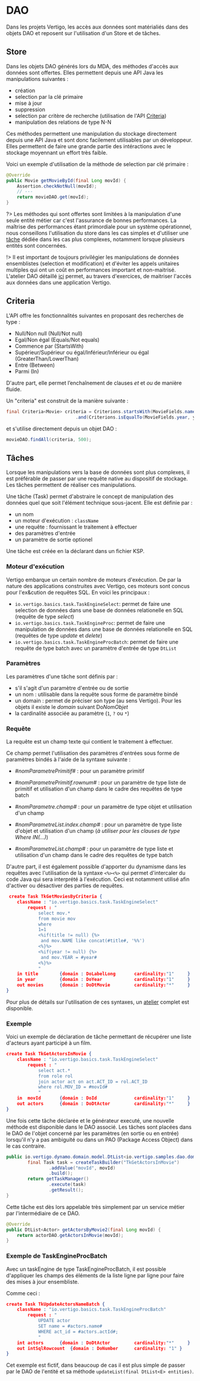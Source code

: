 # DAO

Dans les projets Vertigo, les accès aux données sont matérialiés dans des objets DAO et reposent sur l'utilisation d'un Store et de tâches.

## Store

Dans les objets DAO générés lors du MDA, des méthodes d'accès aux données sont offertes. Elles permettent depuis une API Java les manipulations suivantes :

- création
- selection par la clé primaire
- mise à jour
- suppression
- selection par critère de recherche (utilisation de l'API [Criteria](#criteria))
- manipulation des relations de type N-N

Ces méthodes permettent une manipulation du stockage directement depuis une API Java et sont donc facilement utilisables par un développeur. Elles permettent de faire une grande partie des intéractions avec le stockage moyennant un effort très faible.

Voici un exemple d'utilisation de la méthode de selection par clé primaire :

```java
@Override
public Movie getMovieById(final Long movId) {
	Assertion.checkNotNull(movId);
	// ---
	return movieDAO.get(movId);
}
```


?> Les méthodes qui sont offertes sont limitées à la manipulation d'une seule entité métier car c'est l'assurance de bonnes performances. La maîtrise des performances étant primordiale pour un système opérationnel, nous conseillons l'utilisation du store dans les cas simples et d'utiliser une [tâche](#tâches) dédiée dans les cas plus complexes, notamment lorsque plusieurs entités sont concernées.

!> Il est important de toujours privilégier les manipulations de données ensemblistes (selection et modification) et d'éviter les appels unitaires multiples qui ont un coût en performances important et non-maitrisé. L'atelier DAO détaillé [ici](/guide/samples_dao) permet, au travers d'exercices, de maitriser l'accès aux données dans une application Vertigo.


## Criteria

L'API offre les fonctionnalités suivantes en proposant des recherches de type :

- Null/Non null (Null/Not null)
- Egal/Non égal (Equals/Not equals)
- Commence par (StartsWith)
- Supérieur/Supérieur ou égal/Inférieur/Inférieur ou égal (GreaterThan/LowerThan)
- Entre (Between)
- Parmi (In)

D'autre part, elle permet l’enchaînement de clauses *et* et *ou* de manière fluide.

Un "criteria" est construit de la manière suivante :

```java
final Criteria<Movie> criteria = Criterions.startsWith(MovieFields.name, title)
						  .and(Criterions.isEqualTo(MovieFields.year, year));
```

et s'utilise directement depuis un objet DAO :

```java
movieDAO.findAll(criteria, 500);
```


## Tâches

Lorsque les manipulations vers la base de données sont plus complexes, il est préférable de passer par une requête native au dispositif de stockage. Les tâches permettent de réaliser ces manipulations.

Une tâche (Task) permet d'abstraire le concept de manipulation des données quel que soit l'élément technique sous-jacent. Elle est définie par :

- un nom
- un moteur d'exécution :  `className`
- une requête : fournissant le traitement à effectuer
- des paramètres d'entrée
- un paramètre de sortie optionel

Une tâche est créée en la déclarant dans un fichier KSP.

### Moteur d'exécution

Vertigo embarque un certain nombre de moteurs d'exécution. De par la nature des applications construites avec Vertigo, ces moteurs sont concus pour l'ex&cution de requêtes SQL. En voici les principaux :

- `io.vertigo.basics.task.TaskEngineSelect`: permet de faire une selection de données dans une base de données relationelle en SQL (requête de type *select*)
- `io.vertigo.basics.task.TaskEngineProc`: permet de faire une manipulation de données dans une base de données relationelle en SQL (requêtes de type *update* et *delete*)
- `io.vertigo.basics.task.TaskEngineProcBatch`: permet de faire une requête de type batch avec un paramètre d'entrée de type `DtList`


### Paramètres

Les paramètres d'une tâche sont définis par :

- s'il s'agit d'un paramètre d'entrée ou de sortie
- un nom : utilisable dans la requête sous forme de paramètre bindé
- un domain : permet de préciser son type (au sens Vertigo). Pour les objets il existe le *domain* suivant Do*NomObjet*
- la cardinalité associée au paramètre (`1`, `?` ou `*`)

### Requête

La requête est un champ texte qui contient le traitement à effectuer.

Ce champ permet l'utilisation des paramètres d'entrées sous forme de paramètres bindés à l'aide de la syntaxe suivante : 

- *#nomParametrePrimitif#* : pour un paramètre primitif
- *#nomParametrePrimitif.rownum#* : pour un paramètre de type liste de primitif et utilisation d'un champ dans le cadre des requêtes de type batch 

- *#nomParametre.champ#* : pour un paramètre de type objet et utilisation d'un champ
- *#nomParametreList.index.champ#* : pour un paramètre de type liste d'objet et utilisation d'un champ (*à utiliser pour les clauses de type Where IN(...)*)
- *#nomParametreList.champ#* : pour un paramètre de type liste et utilisation d'un champ dans le cadre des requêtes de type batch 

D'autre part, il est également possible d'apporter du dynamisme dans les requêtes avec l'utilisation de la syntaxe `<%><%>` qui permet d'intercaler du code Java qui sera interprété à l'exécution. Ceci est notamment utilisé afin d'activer ou désactiver des parties de requêtes.

```json
 create Task TkGetMoviesByCriteria {
    className : "io.vertigo.basics.task.TaskEngineSelect"
        request : "
        	select mov.*
        	from movie mov
        	where 
        	1=1
        	<%if(title != null) {%>
        	 and mov.NAME like concat(#title#, '%%')
        	<%}%>
        	<%if(year != null) {%>
        	 and mov.YEAR = #year#
        	<%}%>
			"
	in title	 	{domain : DoLabelLong 		cardinality:"1" 	}
	in year	 		{domain : DoYear 			cardinality:"1" 	}
	out movies		{domain : DoDtMovie	 		cardinality:"*" 	}
}
```

Pour plus de détails sur l'utilisation de ces syntaxes, un [atelier](/guide/samples_dao) complet est disponible.

### Exemple

Voici un exemple de déclaration de tâche permettant de récupérer une liste d'acteurs ayant participé à un film. 

```json
create Task TkGetActorsInMovie {
    className : "io.vertigo.basics.task.TaskEngineSelect"
        request : "
        	select act.*
        	from role rol
        	join actor act on act.ACT_ID = rol.ACT_ID
        	where rol.MOV_ID = #movId#
			"
	in 	movId		{domain : DoId 				cardinality:"1" 	}
	out actors		{domain : DoDtActor 		cardinality:"*"		}
}

```
Une fois cette tâche déclarée et le générateur executé, une nouvelle méthode est disponible dans le DAO associé. Les tâches sont placées dans le DAO de l'objet concerné par les paramètres (en sortie ou en entrée) lorsqu'il n'y a pas ambiguité ou dans un PAO (Package Access Object) dans le cas contraire.

```java
public io.vertigo.dynamo.domain.model.DtList<io.vertigo.samples.dao.domain.Actor> getActorsInMovie(final Long movId) {
		final Task task = createTaskBuilder("TkGetActorsInMovie")
				.addValue("movId", movId)
				.build();
		return getTaskManager()
				.execute(task)
				.getResult();
}
```
Cette tâche est dès lors appelable très simplement par un service métier par l'intermédiaire de ce DAO.

```java
@Override
public DtList<Actor> getActorsByMovie2(final Long movId) {
	return actorDAO.getActorsInMovie(movId);
}
```

### Exemple de TaskEngineProcBatch

Avec un taskEngine de type TaskEngineProcBatch, il est possible d'appliquer les champs des éléments de la liste ligne par ligne pour faire des mises à jour ensembliste.

Comme ceci :
```json
create Task TkUpdateActorsNameBatch {
    className : "io.vertigo.basics.task.TaskEngineProcBatch"
        request : "
        	UPDATE actor
        	SET name = #actors.name#
            WHERE act_id = #actors.actId#;
			"
	int actors		{domain : DoDtActor 		cardinality:"*"		}
    out intSqlRowcount  {domain : DoNumber      cardinality: "1" }
}
```

Cet exemple est fictif, dans beaucoup de cas il est plus simple de passer par le DAO de l'entité et sa méthode `updateList(final DtList<E> entities)`.